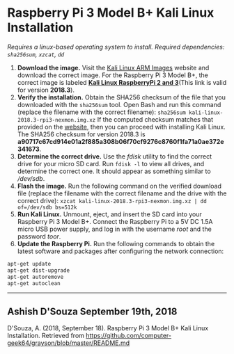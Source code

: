 # Raspberry Pi 3 Model B+ Kali Linux Installation
*Requires a linux-based operating system to install. Required dependencies: `sha256sum`, `xzcat`, `dd`*

1. **Download the image.** Visit the [Kali Linux ARM Images](https://www.offensive-security.com/kali-linux-arm-images/#1493408272250-e17e9049-9ce8) website and download the correct image. For the Raspberry Pi 3 Model B+, the correct image is labeled [**Kali Linux RaspberryPi 2 and 3**](https://images.offensive-security.com/arm-images/kali-linux-2018.3-rpi3-nexmon.img.xz)(This link is valid for version **2018.3**).
1. **Verify the installation.** Obtain the SHA256 checksum of the file that you downloaded with the `sha256sum` tool. Open Bash and run this command (replace the filename with the correct filename): `sha256sum kali-linux-2018.3-rpi3-nexmon.img.xz` If the computed checksum matches that provided on the [website](https://www.offensive-security.com/kali-linux-arm-images/#1493408272250-e17e9049-9ce8), then you can proceed with installing Kali Linux. The SHA256 checksum for version 2018.3 is **a90717c67cd914e01a2f885a308b06f70cf9276c8760f1fa71a0ae372e341673**.
1. **Determine the correct drive.** Use the *fdisk* utility to find the correct drive for your micro SD card. Run `fdisk -l` to view all drives, and determine the correct one. It should appear as something similar to */dev/sdb*.
1. **Flash the image.** Run the following command on the verified download file (replace the filename with the correct filename and the drive with the correct drive): `xzcat kali-linux-2018.3-rpi3-nexmon.img.xz | dd of=/dev/sdb bs=512k`
1. **Run Kali Linux.** Unmount, eject, and insert the SD card into your Raspberry Pi 3 Model B+. Connect the Raspberry Pi to a 5V DC 1.5A micro USB power supply, and log in with the username *root* and the password *toor*.
1. **Update the Raspberry Pi.** Run the following commands to obtain the latest software and packages after configuring the network connection:
```bash
apt-get update
apt-get dist-upgrade
apt-get autoremove
apt-get autoclean
```
---
Ashish D'Souza
September 19th, 2018
---
D'Souza, A. (2018, September 18). Raspberry Pi 3 Model B+ Kali Linux Installation. Retrieved from https://github.com/computer-geek64/grayson/blob/master/README.md
